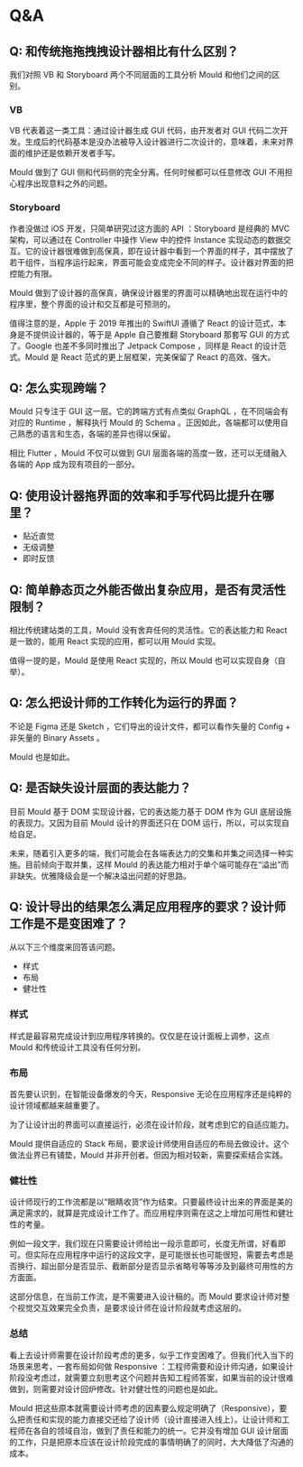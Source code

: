 # Q&A

## Q: 和传统拖拖拽拽设计器相比有什么区别？

我们对照 VB 和 Storyboard 两个不同层面的工具分析 Mould 和他们之间的区别。

### VB

VB 代表着这一类工具：通过设计器生成 GUI 代码，由开发者对 GUI 代码二次开发。生成后的代码基本是没办法被导入设计器进行二次设计的，意味着，未来对界面的维护还是依赖开发者手写。

Mould 做到了 GUI 侧和代码侧的完全分离。任何时候都可以任意修改 GUI 不用担心程序出现意料之外的问题。

### Storyboard

作者没做过 iOS 开发，只简单研究过这方面的 API ：Storyboard 是经典的 MVC 架构，可以通过在 Controller 中操作 View 中的控件 Instance 实现动态的数据交互。它的设计器很难做到高保真，即在设计器中看到一个界面的样子，其中摆放了若干组件，当程序运行起来，界面可能会变成完全不同的样子。设计器对界面的把控能力有限。

Mould 做到了设计器的高保真，确保设计器里的界面可以精确地出现在运行中的程序里，整个界面的设计和交互都是可预测的。

值得注意的是，Apple 于 2019 年推出的 SwiftUI 遵循了 React 的设计范式，本身是不提供设计器的，等于是 Apple 自己要推翻 Storyboard 那套写 GUI 的方式了。Google 也差不多同时推出了 Jetpack Compose ，同样是 React 的设计范式。Mould 是 React 范式的更上层框架，完美保留了 React 的高效、强大。

## Q: 怎么实现跨端？

Mould 只专注于 GUI 这一层。它的跨端方式有点类似 GraphQL ，在不同端会有对应的 Runtime ，解释执行 Mould 的 Schema 。正因如此，各端都可以使用自己熟悉的语言和生态，各端的差异也得以保留。

相比 Flutter ，Mould 不仅可以做到 GUI 层面各端的高度一致，还可以无缝融入各端的 App 成为现有项目的一部分。

## Q: 使用设计器拖界面的效率和手写代码比提升在哪里？

- 贴近直觉
- 无级调整
- 即时反馈

## Q: 简单静态页之外能否做出复杂应用，是否有灵活性限制？

相比传统建站类的工具，Mould 没有舍弃任何的灵活性。它的表达能力和 React 是一致的，能用 React 实现的应用，都可以用 Mould 实现。

值得一提的是，Mould 是使用 React 实现的，所以 Mould 也可以实现自身（自举）。

## Q: 怎么把设计师的工作转化为运行的界面？

不论是 Figma 还是 Sketch ，它们导出的设计文件，都可以看作矢量的 Config + 非矢量的 Binary Assets 。

Mould 也是如此。

## Q: 是否缺失设计层面的表达能力？

目前 Mould 基于 DOM 实现设计器，它的表达能力基于 DOM 作为 GUI 底层设施的表现力。又因为目前 Mould 设计的界面还只在 DOM 运行，所以，可以实现自给自足。

未来，随着引入更多的端，我们可能会在各端表达力的交集和并集之间选择一种实施。目前倾向于取并集，这样 Mould 的表达能力相对于单个端可能存在“溢出”而非缺失。优雅降级会是一个解决溢出问题的好思路。

## Q: 设计导出的结果怎么满足应用程序的要求？设计师工作是不是变困难了？

从以下三个维度来回答该问题。
- 样式
- 布局
- 健壮性

### 样式

样式是最容易完成设计到应用程序转换的。仅仅是在设计面板上调参，这点 Mould 和传统设计工具没有任何分别。

### 布局

首先要认识到，在智能设备爆发的今天，Responsive 无论在应用程序还是纯粹的设计领域都越来越重要了。

为了让设计出的界面可以直接运行，必须在设计阶段，就考虑到它的自适应能力。

Mould 提供自适应的 Stack 布局，要求设计师使用自适应的布局去做设计。这个做法业界已有铺垫，Mould 并非开创者。但因为相对较新，需要探索结合实践。

### 健壮性

设计师现行的工作流都是以“眼睛收货”作为结束。只要最终设计出来的界面是美的满足需求的，就算是完成设计工作了。而应用程序则需在这之上增加可用性和健壮性的考量。

例如一段文字，我们现在只需要设计师给出一段示意即可，长度无所谓，好看即可。但实际在应用程序中运行的这段文字，是可能很长也可能很短，需要去考虑是否换行、超出部分是否显示、截断部分是否显示省略号等等涉及到最终可用性的方方面面。

这部分信息，在当前工作流，是不需要进入设计稿的。而 Mould 要求设计师对整个视觉交互效果完全负责，是要求设计师在设计阶段就考虑这层的。

### 总结

看上去设计师需要在设计阶段考虑的更多，似乎工作变困难了。但我们代入当下的场景来思考，一套布局如何做 Responsive ：工程师需要和设计师沟通，如果设计阶段没考虑过，就需要立刻思考这个问题并告知工程师答案，如果当前的设计很难做到，则需要对设计回炉修改。针对健壮性的问题也是如此。

Mould 把这些原本就需要设计师考虑的因素要么规定明确了（Responsive），要么把责任和实现的能力直接交还给了设计师（设计直接进入线上）。让设计师和工程师在各自的领域自治，做到了责任和能力的统一。它并没有增加 GUI 设计层面的工作，只是把原本应该在设计阶段完成的事情明确了的同时，大大降低了沟通的成本。